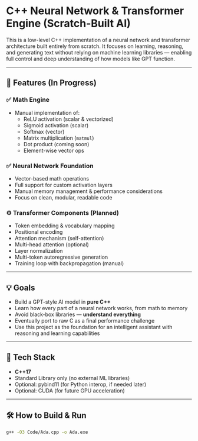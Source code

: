 # C++ Neural Network & Transformer Engine (Scratch-Built AI)

This is a low-level C++ implementation of a neural network and transformer architecture built entirely from scratch. It focuses on learning, reasoning, and generating text without relying on machine learning libraries — enabling full control and deep understanding of how models like GPT function.

---

## 🧠 Features (In Progress)

### ✅ Math Engine
- Manual implementation of:
  - ReLU activation (scalar & vectorized)
  - Sigmoid activation (scalar)
  - Softmax (vector)
  - Matrix multiplication (`matmul`)
  - Dot product (coming soon)
  - Element-wise vector ops

### ✅ Neural Network Foundation
- Vector-based math operations
- Full support for custom activation layers
- Manual memory management & performance considerations
- Focus on clean, modular, readable code

### ⚙️ Transformer Components (Planned)
- Token embedding & vocabulary mapping
- Positional encoding
- Attention mechanism (self-attention)
- Multi-head attention (optional)
- Layer normalization
- Multi-token autoregressive generation
- Training loop with backpropagation (manual)

---

## 💡 Goals

- Build a GPT-style AI model in **pure C++**
- Learn how every part of a neural network works, from math to memory
- Avoid black-box libraries — **understand everything**
- Eventually port to raw C as a final performance challenge
- Use this project as the foundation for an intelligent assistant with reasoning and learning capabilities

---

## 🧱 Tech Stack

- **C++17**
- Standard Library only (no external ML libraries)
- Optional: pybind11 (for Python interop, if needed later)
- Optional: CUDA (for future GPU acceleration)

---

## 🛠️ How to Build & Run

```bash
g++ -O3 Code/Ada.cpp -o Ada.exe
